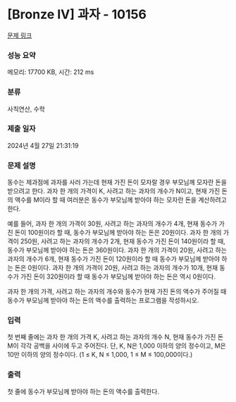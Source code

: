 # [Bronze IV] 과자 - 10156 

[문제 링크](https://www.acmicpc.net/problem/10156) 

### 성능 요약

메모리: 17700 KB, 시간: 212 ms

### 분류

사칙연산, 수학

### 제출 일자

2024년 4월 27일 21:31:19

### 문제 설명

<p>동수는 제과점에 과자를 사러 가는데 현재 가진 돈이 모자랄 경우 부모님께 모자란 돈을 받으려고 한다. 과자 한 개의 가격이 K, 사려고 하는 과자의 개수가 N이고, 현재 가진 돈의 액수를 M이라 할 때 여러분은 동수가 부모님께 받아야 하는 모자란 돈을 계산하려고 한다. </p>

<p>예를 들어, 과자 한 개의 가격이 30원, 사려고 하는 과자의 개수가 4개, 현재 동수가 가진 돈이 100원이라 할 때, 동수가 부모님께 받아야 하는 돈은 20원이다. 과자 한 개의 가격이 250원, 사려고 하는 과자의 개수가 2개, 현재 동수가 가진 돈이 140원이라 할 때, 동수가 부모님께 받아야 하는 돈은 360원이다. 과자 한 개의 가격이 20원, 사려고 하는 과자의 개수가 6개, 현재 동수가 가진 돈이 120원이라 할 때 동수가 부모님께 받아야 하는 돈은 0원이다. 과자 한 개의 가격이 20원, 사려고 하는 과자의 개수가 10개, 현재 동수가 가진 돈이 320원이라 할 때 동수가 부모님께 받아야 하는 돈은 역시 0원이다. </p>

<p>과자 한 개의 가격, 사려고 하는 과자의 개수와 동수가 현재 가진 돈의 액수가 주어질 때 동수가 부모님께 받아야 하는 돈의 액수를 출력하는 프로그램을 작성하시오. </p>

### 입력 

 <p>첫 번째 줄에는 과자 한 개의 가격 K, 사려고 하는 과자의 개수 N, 현재 동수가 가진 돈 M이 각각 공백을 사이에 두고 주어진다. 단, K, N은 1,000 이하의 양의 정수이고, M은 10만 이하의 양의 정수이다. (1 ≤ K, N ≤ 1,000, 1 ≤ M ≤ 100,000이다.) </p>

### 출력 

 <p>첫 줄에 동수가 부모님께 받아야 하는 돈의 액수를 출력한다. </p>

